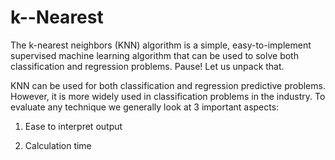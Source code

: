 # k--Nearest

The k-nearest neighbors (KNN) algorithm is a simple, easy-to-implement supervised machine learning algorithm that can be used to solve both classification and regression problems. Pause! Let us unpack that.

KNN can be used for both classification and regression predictive problems. However, it is more widely used in classification problems in the industry. To evaluate any technique we generally look at 3 important aspects:

1. Ease to interpret output

2. Calculation time
